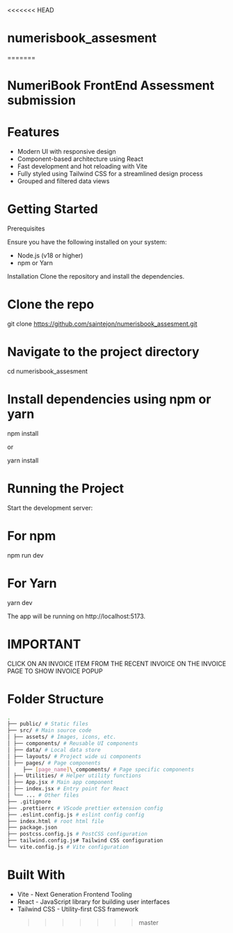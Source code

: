 <<<<<<< HEAD

# numerisbook_assesment

=======

# NumeriBook FrontEnd Assessment submission

# Features

- Modern UI with responsive design
- Component-based architecture using React
- Fast development and hot reloading with Vite
- Fully styled using Tailwind CSS for a streamlined design process
- Grouped and filtered data views

# Getting Started

Prerequisites

Ensure you have the following installed on your system:

- Node.js (v18 or higher)
- npm or Yarn

Installation
Clone the repository and install the dependencies.

# Clone the repo

git clone https://github.com/saintejon/numerisbook_assesment.git

# Navigate to the project directory

cd numerisbook_assesment

# Install dependencies using npm or yarn

npm install

or

yarn install

# Running the Project

Start the development server:

# For npm

npm run dev

# For Yarn

yarn dev

The app will be running on http://localhost:5173.

# IMPORTANT

CLICK ON AN INVOICE ITEM FROM THE RECENT INVOICE ON THE INVOICE PAGE TO SHOW INVOICE POPUP

# Folder Structure

```bash
.
├── public/ # Static files
├── src/ # Main source code
│ ├── assets/ # Images, icons, etc.
│ ├── components/ # Reusable UI components
│ ├── data/ # Local data store
│ ├── layouts/ # Project wide ui components
│ ├── pages/ # Page components
│    ├── [page_name]\_compoments/ # Page specific components
│ ├── Utilities/ # Helper utility functions
│ ├── App.jsx # Main app component
│ ├── index.jsx # Entry point for React
│ └── ... # Other files
├── .gitignore
├── .prettierrc # VScode prettier extension config
├── .eslint.config.js # eslint config config
├── index.html # root html file
├── package.json
├── postcss.config.js # PostCSS configuration
├── tailwind.config.js# Tailwind CSS configuration
└── vite.config.js # Vite configuration

```

# Built With

- Vite - Next Generation Frontend Tooling
- React - JavaScript library for building user interfaces
- Tailwind CSS - Utility-first CSS framework
     > > > > > > > master
